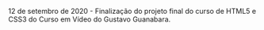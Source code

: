 12 de setembro de 2020  -  Finalização do projeto final do curso de HTML5 e CSS3 do Curso em Vídeo do Gustavo Guanabara.

